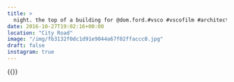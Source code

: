 ```yaml
---
title: >
  night. the top of a building for @dom.ford.#vsco #vscofilm #architecture #geometry #sunset #dusk #london #city #winter
date: 2016-10-27T19:02:16+00:00
location: "City Road"
image: "/img/fb3132f0dc1d91e9044a67f02ffaccc0.jpg"
draft: false
instagram: true
---
```


{{<photo src="/img/fb3132f0dc1d91e9044a67f02ffaccc0.jpg">}}
